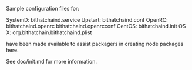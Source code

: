 Sample configuration files for:

SystemD: bithatchaind.service
Upstart: bithatchaind.conf
OpenRC:  bithatchaind.openrc
         bithatchaind.openrcconf
CentOS:  bithatchaind.init
OS X:    org.bithatchain.bithatchaind.plist

have been made available to assist packagers in creating node packages here.

See doc/init.md for more information.
